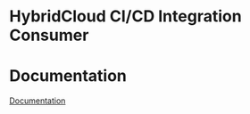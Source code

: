 # HybridCloud CI/CD Integration Consumer

# Documentation
[Documentation](https://github.com/mourad-hamza/hybridcloud-cicd-integration-consumer/tree/main/documentation)
